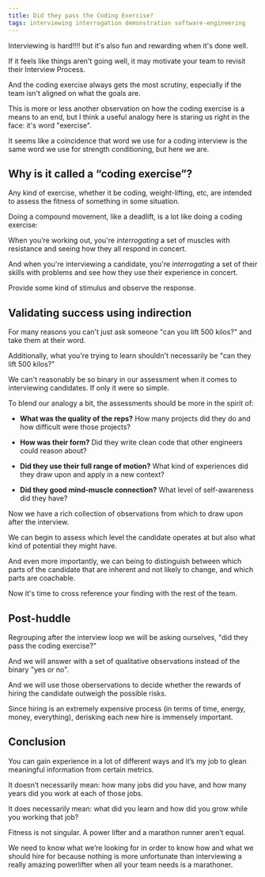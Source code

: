 ```yaml
---
title: Did they pass the Coding Exercise?
tags: interviewing interrogation demonstration software-engineering
---
```


Interviewing is hard!!!! but it's also fun and rewarding when it's done well.

If it feels like things aren't going well, it may motivate your team to revisit their Interview Process. 

And the coding exercise always gets the most scrutiny, especially if the team isn't aligned on what the goals are.

This is more or less another observation on how the coding exercise is a means to an end, but I think a useful analogy here is staring us right in the face: it's word "exercise".

It seems like a coincidence that word we use for a coding interview is the same word we use for strength conditioning, but here we are.


## Why is it called a “coding exercise”?

Any kind of exercise, whether it be coding, weight-lifting, etc, are intended to assess the fitness of something in some situation.

Doing a compound movement, like a deadlift, is a lot like doing a coding exercise: 

When you’re working out, you're _interrogating_ a set of muscles with resistance and seeing how they all respond in concert. 

And when you're interviewing a candidate, you're _interrogating_ a set of their skills with problems and see how they use their experience in concert. 

Provide some kind of stimulus and observe the response. 


## Validating success using indirection

For many reasons you can't just ask someone "can you lift 500 kilos?" and take them at their word. 

Additionally, what you're trying to learn shouldn't necessarily be "can they lift 500 kilos?"

We can't reasonably be so binary in our assessment when it comes to interviewing candidates. If only it were so simple.

To blend our analogy a bit, the assessments should be more in the spirit of: 

- **What was the quality of the reps?** 
  How many projects did they do and how difficult were those projects?
  
- **How was their form?** 
  Did they write clean code that other engineers could reason about?
  
- **Did they use their full range of motion?** 
  What kind of experiences did they draw upon and apply in a new context?
  
- **Did they good mind-muscle connection?** 
  What level of self-awareness did they have?
  
  
Now we have a rich collection of observations from which to draw upon after the interview.

We can begin to assess which level the candidate operates at but also what kind of potential they might have.

And even more importantly, we can being to distinguish between which parts of the candidate that are inherent and not likely to change, and which parts are coachable. 

Now it's time to cross reference your finding with the rest of the team.

## Post-huddle

Regrouping after the interview loop we will be asking ourselves, "did they pass the coding exercise?"

And we will answer with a set of qualitative observations instead of the binary "yes or no".

And we will use those oberservations to decide whether the rewards of hiring the candidate outweigh the possible risks.

Since hiring is an extremely expensive process (in terms of time, energy, money, everything), derisking each new hire is immensely important.

## Conclusion

You can gain experience in a lot of different ways and it’s my job to glean meaningful information from certain metrics. 

It doesn’t necessarily mean: how many jobs did you have, and how many years did you work at each of those jobs. 

It does necessarily mean: what did you learn and how did you grow while you working that job?

Fitness is not singular. A power lifter and a marathon runner aren’t equal.

We need to know what we’re looking for in order to know how and what we should hire for because nothing is more unfortunate than interviewing a really amazing powerlifter when all your team needs is a marathoner.
